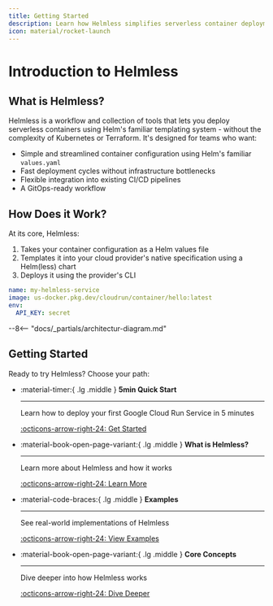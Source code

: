 ```yaml
---
title: Getting Started
description: Learn how Helmless simplifies serverless container deployments using familiar tools
icon: material/rocket-launch
---
```


# Introduction to Helmless

## What is Helmless?

Helmless is a workflow and collection of tools that lets you deploy serverless containers using Helm's familiar templating system - without the complexity of Kubernetes or Terraform. It's designed for teams who want:

- Simple and streamlined container configuration using Helm's familiar `values.yaml`
- Fast deployment cycles without infrastructure bottlenecks
- Flexible integration into existing CI/CD pipelines
- A GitOps-ready workflow

## How Does it Work?

At its core, Helmless:

1. Takes your container configuration as a Helm values file
2. Templates it into your cloud provider's native specification using a Helm(less) chart
3. Deploys it using the provider's CLI

```yaml title="Your simple values.yaml"
name: my-helmless-service
image: us-docker.pkg.dev/cloudrun/container/hello:latest
env:
  API_KEY: secret
```

--8<-- "docs/_partials/architectur-diagram.md"

## Getting Started

Ready to try Helmless? Choose your path:

<div class="grid cards" markdown>

-   :material-timer:{ .lg .middle } __5min Quick Start__

    ---

    Learn how to deploy your first Google Cloud Run Service in 5 minutes

    [:octicons-arrow-right-24: Get Started](./quickstart.md)

-   :material-book-open-page-variant:{ .lg .middle } __What is Helmless?__

    ---

    Learn more about Helmless and how it works

    [:octicons-arrow-right-24: Learn More](../helmless/what-is-helmless.md)

-   :material-code-braces:{ .lg .middle } __Examples__

    ---

    See real-world implementations of Helmless

    [:octicons-arrow-right-24: View Examples](./examples.md)

-   :material-book-open-page-variant:{ .lg .middle } __Core Concepts__

    ---

    Dive deeper into how Helmless works

    [:octicons-arrow-right-24: Dive Deeper](./core-concepts.md)

</div>
